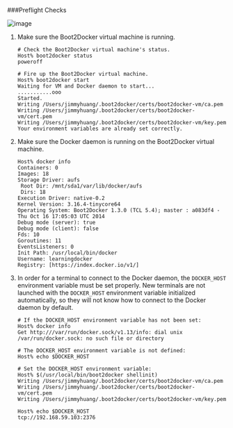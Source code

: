 ###Preflight Checks

![image](https://s3.amazonaws.com/learningdocker/wordpress/preflight-check/preflight-check.jpg)

1.  Make sure the Boot2Docker virtual machine is running.
	```	# Check the Boot2Docker virtual machine's status.
	Host% boot2docker status
	poweroff
	
	# Fire up the Boot2Docker virtual machine.
	Host% boot2docker start
	Waiting for VM and Docker daemon to start...
	...........ooo
	Started.
	Writing /Users/jimmyhuang/.boot2docker/certs/boot2docker-vm/ca.pem
	Writing /Users/jimmyhuang/.boot2docker/certs/boot2docker-vm/cert.pem
	Writing /Users/jimmyhuang/.boot2docker/certs/boot2docker-vm/key.pem
	Your environment variables are already set correctly.	```

2.  Make sure the Docker daemon is running on the Boot2Docker virtual machine.

	```
	Host% docker info
	Containers: 0
	Images: 18
	Storage Driver: aufs
	 Root Dir: /mnt/sda1/var/lib/docker/aufs
	 Dirs: 18
	Execution Driver: native-0.2
	Kernel Version: 3.16.4-tinycore64
	Operating System: Boot2Docker 1.3.0 (TCL 5.4); master : a083df4 - Thu Oct 16 17:05:03 UTC 2014
	Debug mode (server): true
	Debug mode (client): false
	Fds: 10
	Goroutines: 11
	EventsListeners: 0
	Init Path: /usr/local/bin/docker
	Username: learningdocker
	Registry: [https://index.docker.io/v1/]
	```

3.  In order for a terminal to connect to the Docker daemon, the `DOCKER_HOST` environment variable must be set properly.  New terminals are not launched with the `DOCKER_HOST` environment variable initialized automatically, so they will not know how to connect to the Docker daemon by default.

	```
	# If the DOCKER_HOST environment variable has not been set:
	Host% docker info
	Get http:///var/run/docker.sock/v1.13/info: dial unix /var/run/docker.sock: no such file or directory
	
	# The DOCKER_HOST environment variable is not defined:
	Host% echo $DOCKER_HOST
	
	# Set the DOCKER_HOST environment variable:
	Host% $(/usr/local/bin/boot2docker shellinit)
	Writing /Users/jimmyhuang/.boot2docker/certs/boot2docker-vm/ca.pem
	Writing /Users/jimmyhuang/.boot2docker/certs/boot2docker-vm/cert.pem
	Writing /Users/jimmyhuang/.boot2docker/certs/boot2docker-vm/key.pem
	
	Host% echo $DOCKER_HOST
	tcp://192.168.59.103:2376
	```